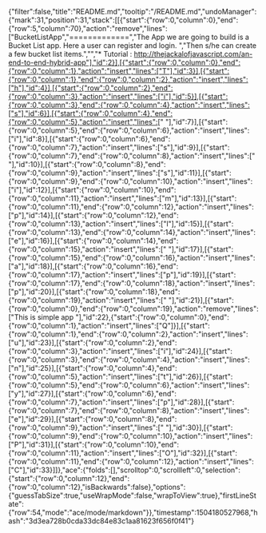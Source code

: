 {"filter":false,"title":"README.md","tooltip":"/README.md","undoManager":{"mark":31,"position":31,"stack":[[{"start":{"row":0,"column":0},"end":{"row":5,"column":70},"action":"remove","lines":["BucketListApp","=============","The App we are going to build is a Bucket List app. Here a user can register and login. ","Then s/he can create a few bucket list items.","","* Tutorial : http://thejackalofjavascript.com/an-end-to-end-hybrid-app"],"id":2}],[{"start":{"row":0,"column":0},"end":{"row":0,"column":1},"action":"insert","lines":["T"],"id":3}],[{"start":{"row":0,"column":1},"end":{"row":0,"column":2},"action":"insert","lines":["h"],"id":4}],[{"start":{"row":0,"column":2},"end":{"row":0,"column":3},"action":"insert","lines":["i"],"id":5}],[{"start":{"row":0,"column":3},"end":{"row":0,"column":4},"action":"insert","lines":["s"],"id":6}],[{"start":{"row":0,"column":4},"end":{"row":0,"column":5},"action":"insert","lines":[" "],"id":7}],[{"start":{"row":0,"column":5},"end":{"row":0,"column":6},"action":"insert","lines":["i"],"id":8}],[{"start":{"row":0,"column":6},"end":{"row":0,"column":7},"action":"insert","lines":["s"],"id":9}],[{"start":{"row":0,"column":7},"end":{"row":0,"column":8},"action":"insert","lines":[" "],"id":10}],[{"start":{"row":0,"column":8},"end":{"row":0,"column":9},"action":"insert","lines":["s"],"id":11}],[{"start":{"row":0,"column":9},"end":{"row":0,"column":10},"action":"insert","lines":["i"],"id":12}],[{"start":{"row":0,"column":10},"end":{"row":0,"column":11},"action":"insert","lines":["m"],"id":13}],[{"start":{"row":0,"column":11},"end":{"row":0,"column":12},"action":"insert","lines":["p"],"id":14}],[{"start":{"row":0,"column":12},"end":{"row":0,"column":13},"action":"insert","lines":["l"],"id":15}],[{"start":{"row":0,"column":13},"end":{"row":0,"column":14},"action":"insert","lines":["e"],"id":16}],[{"start":{"row":0,"column":14},"end":{"row":0,"column":15},"action":"insert","lines":[" "],"id":17}],[{"start":{"row":0,"column":15},"end":{"row":0,"column":16},"action":"insert","lines":["a"],"id":18}],[{"start":{"row":0,"column":16},"end":{"row":0,"column":17},"action":"insert","lines":["p"],"id":19}],[{"start":{"row":0,"column":17},"end":{"row":0,"column":18},"action":"insert","lines":["p"],"id":20}],[{"start":{"row":0,"column":18},"end":{"row":0,"column":19},"action":"insert","lines":[" "],"id":21}],[{"start":{"row":0,"column":0},"end":{"row":0,"column":19},"action":"remove","lines":["This is simple app "],"id":22},{"start":{"row":0,"column":0},"end":{"row":0,"column":1},"action":"insert","lines":["Q"]}],[{"start":{"row":0,"column":1},"end":{"row":0,"column":2},"action":"insert","lines":["u"],"id":23}],[{"start":{"row":0,"column":2},"end":{"row":0,"column":3},"action":"insert","lines":["i"],"id":24}],[{"start":{"row":0,"column":3},"end":{"row":0,"column":4},"action":"insert","lines":["n"],"id":25}],[{"start":{"row":0,"column":4},"end":{"row":0,"column":5},"action":"insert","lines":["t"],"id":26}],[{"start":{"row":0,"column":5},"end":{"row":0,"column":6},"action":"insert","lines":["y"],"id":27}],[{"start":{"row":0,"column":6},"end":{"row":0,"column":7},"action":"insert","lines":["p"],"id":28}],[{"start":{"row":0,"column":7},"end":{"row":0,"column":8},"action":"insert","lines":["e"],"id":29}],[{"start":{"row":0,"column":8},"end":{"row":0,"column":9},"action":"insert","lines":[" "],"id":30}],[{"start":{"row":0,"column":9},"end":{"row":0,"column":10},"action":"insert","lines":["P"],"id":31}],[{"start":{"row":0,"column":10},"end":{"row":0,"column":11},"action":"insert","lines":["O"],"id":32}],[{"start":{"row":0,"column":11},"end":{"row":0,"column":12},"action":"insert","lines":["C"],"id":33}]]},"ace":{"folds":[],"scrolltop":0,"scrollleft":0,"selection":{"start":{"row":0,"column":12},"end":{"row":0,"column":12},"isBackwards":false},"options":{"guessTabSize":true,"useWrapMode":false,"wrapToView":true},"firstLineState":{"row":54,"mode":"ace/mode/markdown"}},"timestamp":1504180527968,"hash":"3d3ea728b0cda33dc84e83c1aa81623f656f0f41"}